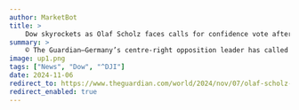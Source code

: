 ```yaml
---
author: MarketBot
title: >
    Dow skyrockets as Olaf Scholz faces calls for confidence vote after German coalition collapses
summary: >
    © The Guardian—Germany’s centre-right opposition leader has called for an immediate vote of confidence to be held in parliament, after Olaf Scholz’s ruling coalition collapsed.
image: up1.png
tags: ["News", "Dow", "^DJI"]
date: 2024-11-06
redirect_to: https://www.theguardian.com/world/2024/nov/07/olaf-scholz-faces-calls-for-immediate-confidence-vote-after-coalition-collapses-german
redirect_enabled: true
---
```

